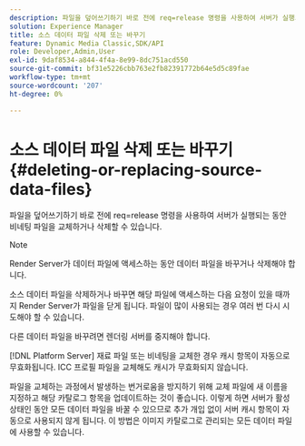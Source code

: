 ```yaml
---
description: 파일을 덮어쓰기하기 바로 전에 req=release 명령을 사용하여 서버가 실행되는 동안 비네팅 파일을 교체하거나 삭제할 수 있습니다.
solution: Experience Manager
title: 소스 데이터 파일 삭제 또는 바꾸기
feature: Dynamic Media Classic,SDK/API
role: Developer,Admin,User
exl-id: 9daf8534-a844-4f4a-8e99-8dc751acd550
source-git-commit: bf31e5226cbb763e2fb82391772b64e5d5c89fae
workflow-type: tm+mt
source-wordcount: '207'
ht-degree: 0%

---
```


# 소스 데이터 파일 삭제 또는 바꾸기{#deleting-or-replacing-source-data-files}

파일을 덮어쓰기하기 바로 전에 req=release 명령을 사용하여 서버가 실행되는 동안 비네팅 파일을 교체하거나 삭제할 수 있습니다.

>[!NOTE]
>
>Render Server가 데이터 파일에 액세스하는 동안 데이터 파일을 바꾸거나 삭제해야 합니다.

소스 데이터 파일을 삭제하거나 바꾸면 해당 파일에 액세스하는 다음 요청이 있을 때까지 Render Server가 파일을 닫게 됩니다. 파일이 많이 사용되는 경우 여러 번 다시 시도해야 할 수 있습니다.

다른 데이터 파일을 바꾸려면 렌더링 서버를 중지해야 합니다.

[!DNL Platform Server] 재료 파일 또는 비네팅을 교체한 경우 캐시 항목이 자동으로 무효화됩니다. ICC 프로필 파일을 교체해도 캐시가 무효화되지 않습니다.

파일을 교체하는 과정에서 발생하는 번거로움을 방지하기 위해 교체 파일에 새 이름을 지정하고 해당 카탈로그 항목을 업데이트하는 것이 좋습니다. 이렇게 하면 서버가 활성 상태인 동안 모든 데이터 파일을 바꿀 수 있으므로 추가 개입 없이 서버 캐시 항목이 자동으로 사용되지 않게 됩니다. 이 방법은 이미지 카탈로그로 관리되는 모든 데이터 파일에 사용할 수 있습니다.
